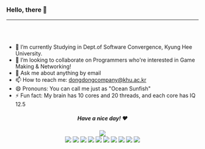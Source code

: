 ### Hello, there 👋
<hr>
<br>
<br>

- 🔭 I’m currently Studying in Dept.of Software Convergence, Kyung Hee University.
- 👯 I’m looking to collaborate on Programmers who're interested in Game Making & Networking!
- 💬 Ask me about anything by email
- 📫 How to reach me: dongdongcompany@khu.ac.kr
- 😄 Pronouns: You can call me just as "Ocean Sunfish"
- ⚡ Fun fact: My brain has 10 cores and 20 threads, and each core has IQ 12.5

<div align="center">
  <h5 align="center"> Have a nice day! ❤️</h5>
  <img align="center" src="https://i.imgur.com/GA3oOBR.gif">
</div>

<div align="center">
  <img src="https://img.shields.io/badge/C++-00599C?style=flat-square&logo=cplusplus&logoColor=white"/>
  <img src="https://img.shields.io/badge/CSharp-239120?style=flat-square&logo=sharp&logoColor=white"/>
  <img src="https://img.shields.io/badge/Python-3776AB?style=flat-square&logo=Python&logoColor=white"/>
  <img src="https://img.shields.io/badge/HTML5-E34F26?style=flat-square&logo=HTML5&logoColor=white"/>
  <img src="https://img.shields.io/badge/CSS3-1572B6?style=flat-square&logo=CSS3&logoColor=white"/>
  <img src="https://img.shields.io/badge/Unity-000000?style=flat-square&logo=unity&logoColor=white"/>
  <img src="https://img.shields.io/badge/Unreal5-0E1128?style=flat-square&logo=unrealengine&logoColor=white"/>
  <img src="https://img.shields.io/badge/Wwise-00549F?style=flat-square&logo=wwise&logoColor=white"/>
  <img src="https://img.shields.io/badge/DotNet-512BD4?style=flat-square&logo=dotnet&logoColor=white"/>
  <img src="https://img.shields.io/badge/Tensorflow-FF6F00?style=flat-square&logo=tensorflow&logoColor=white"/>
</div>
